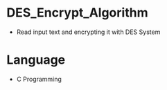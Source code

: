 # DES_Encrypt_Algorithm
* Read input text and encrypting it with DES System

# Language
* C Programming

